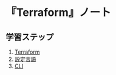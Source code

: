 # 『Terraform』ノート


## 学習ステップ

1. [Terraform](./_/chapters/terraform.md)
1. [設定言語](./_/chapters/configuration_language.md)
1. [CLI](./_/chapters/cli.md)
